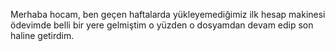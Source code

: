 Merhaba hocam, ben geçen haftalarda yükleyemediğimiz ilk hesap makinesi ödevimde belli bir yere gelmiştim o yüzden o dosyamdan devam edip son haline getirdim. 
